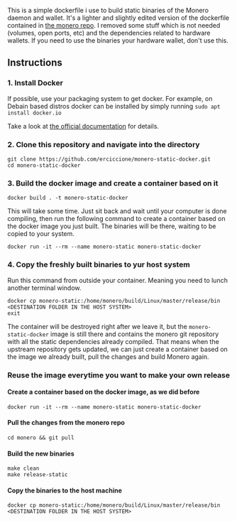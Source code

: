 This is a simple dockerfile i use to build static binaries of the Monero daemon and wallet. It's a lighter and slightly edited version of the dockerfile contained in [the monero repo](https://github.com/monero-project/monero/blob/master/Dockerfile). I removed some stuff which is not needed (volumes, open ports, etc) and the dependencies related to hardware wallets. If you need to use the binaries your hardware wallet, don't use this.

## Instructions

### 1. Install Docker
If possible, use your packaging system to get docker. For example, on Debain based distros docker can be installed by simply running `sudo apt install docker.io`

Take a look at [the official documentation](https://docs.docker.com/engine/install/) for details.

### 2. Clone this repository and navigate into the directory

```
git clone https://github.com/erciccione/monero-static-docker.git
cd monero-static-docker
```

### 3. Build the docker image and create a container based on it

```
docker build . -t monero-static-docker
```
This will take some time. Just sit back and wait until your computer is done compiling, then run the following command to create a container based on the docker image you just built. The binaries will be there, waiting to be copied to your system.
```
docker run -it --rm --name monero-static monero-static-docker
```


### 4. Copy the freshly built binaries to yur host system
Run this command from outside your container. Meaning you need to lunch another terminal window.
```
docker cp monero-static:/home/monero/build/Linux/master/release/bin <DESTINATION FOLDER IN THE HOST SYSTEM>
exit
```

The container will be destroyed right after we leave it, but the `monero-static-docker` image is still there and contains the monero git repository with all the static dependencies already compiled. That means when the upstream repository gets updated, we can just create a container based on the image we already built, pull the changes and build Monero again.

### Reuse the image everytime you want to make your own release

#### Create a container based on the docker image, as we did before
```
docker run -it --rm --name monero-static monero-static-docker
```
#### Pull the changes from the monero repo
```
cd monero && git pull
```

#### Build the new binaries
```
make clean
make release-static
```

#### Copy the binaries to the host machine
```
docker cp monero-static:/home/monero/build/Linux/master/release/bin <DESTINATION FOLDER IN THE HOST SYSTEM>
```
